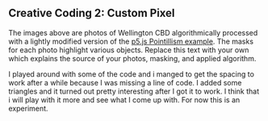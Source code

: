 ## Creative Coding 2: Custom Pixel

The images above are photos of Wellington CBD algorithmically processed with a lightly modified version of the [p5.js Pointillism example](https://p5js.org/examples/image-pointillism.html). The masks for each photo highlight various objects. Replace this text with your own which explains the source of your photos, masking, and applied algorithm.

I played around with some of the code and i manged to get the spacing to work after a while because I was missing a line of code. I added some triangles and it turned out pretty interesting after I got it to work. I think that i will play with it more and see what I come up with. For now this is an experiment. 